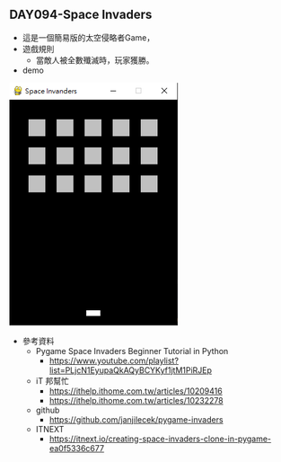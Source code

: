 ## DAY094-Space Invaders

- 這是一個簡易版的太空侵略者Game，
- 遊戲規則
  - 當敵人被全數殲滅時，玩家獲勝。
- demo

![GameScreen.png](GameScreen.png)

- 參考資料
  - Pygame Space Invaders Beginner Tutorial in Python
    - https://www.youtube.com/playlist?list=PLjcN1EyupaQkAQyBCYKyf1jtM1PiRJEp
  - iT 邦幫忙
    - https://ithelp.ithome.com.tw/articles/10209416
    - https://ithelp.ithome.com.tw/articles/10232278
  - github
    - https://github.com/janjilecek/pygame-invaders
  - ITNEXT
    - https://itnext.io/creating-space-invaders-clone-in-pygame-ea0f5336c677

